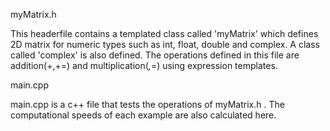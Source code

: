 myMatrix.h

This headerfile contains a templated class called 'myMatrix' which defines 2D matrix for numeric types such as int, float, double and complex. A class called 'complex' is also defined. The operations defined in this file are addition(+,+=) and multiplication(*,*=) using expression templates. 

main.cpp 

main.cpp is a c++ file that tests the operations of myMatrix.h . The computational speeds of each example are also calculated here. 
